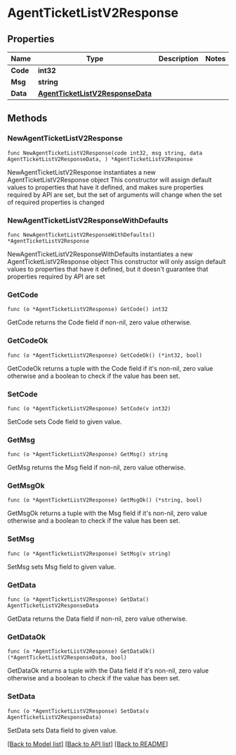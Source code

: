 # AgentTicketListV2Response

## Properties

Name | Type | Description | Notes
------------ | ------------- | ------------- | -------------
**Code** | **int32** |  | 
**Msg** | **string** |  | 
**Data** | [**AgentTicketListV2ResponseData**](AgentTicketListV2ResponseData.md) |  | 

## Methods

### NewAgentTicketListV2Response

`func NewAgentTicketListV2Response(code int32, msg string, data AgentTicketListV2ResponseData, ) *AgentTicketListV2Response`

NewAgentTicketListV2Response instantiates a new AgentTicketListV2Response object
This constructor will assign default values to properties that have it defined,
and makes sure properties required by API are set, but the set of arguments
will change when the set of required properties is changed

### NewAgentTicketListV2ResponseWithDefaults

`func NewAgentTicketListV2ResponseWithDefaults() *AgentTicketListV2Response`

NewAgentTicketListV2ResponseWithDefaults instantiates a new AgentTicketListV2Response object
This constructor will only assign default values to properties that have it defined,
but it doesn't guarantee that properties required by API are set

### GetCode

`func (o *AgentTicketListV2Response) GetCode() int32`

GetCode returns the Code field if non-nil, zero value otherwise.

### GetCodeOk

`func (o *AgentTicketListV2Response) GetCodeOk() (*int32, bool)`

GetCodeOk returns a tuple with the Code field if it's non-nil, zero value otherwise
and a boolean to check if the value has been set.

### SetCode

`func (o *AgentTicketListV2Response) SetCode(v int32)`

SetCode sets Code field to given value.


### GetMsg

`func (o *AgentTicketListV2Response) GetMsg() string`

GetMsg returns the Msg field if non-nil, zero value otherwise.

### GetMsgOk

`func (o *AgentTicketListV2Response) GetMsgOk() (*string, bool)`

GetMsgOk returns a tuple with the Msg field if it's non-nil, zero value otherwise
and a boolean to check if the value has been set.

### SetMsg

`func (o *AgentTicketListV2Response) SetMsg(v string)`

SetMsg sets Msg field to given value.


### GetData

`func (o *AgentTicketListV2Response) GetData() AgentTicketListV2ResponseData`

GetData returns the Data field if non-nil, zero value otherwise.

### GetDataOk

`func (o *AgentTicketListV2Response) GetDataOk() (*AgentTicketListV2ResponseData, bool)`

GetDataOk returns a tuple with the Data field if it's non-nil, zero value otherwise
and a boolean to check if the value has been set.

### SetData

`func (o *AgentTicketListV2Response) SetData(v AgentTicketListV2ResponseData)`

SetData sets Data field to given value.



[[Back to Model list]](../README.md#documentation-for-models) [[Back to API list]](../README.md#documentation-for-api-endpoints) [[Back to README]](../README.md)


